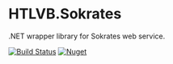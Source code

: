 # HTLVB.Sokrates
.NET wrapper library for Sokrates web service.

[![Build Status](https://github.com/HTLVB/Sokrates/actions/workflows/publish.yml/badge.svg)](https://github.com/HTLVB/Sokrates/actions/workflows/publish.yml)
[![Nuget](https://img.shields.io/nuget/v/HTLVB.Sokrates.svg)](https://www.nuget.org/packages/HTLVB.Sokrates)
